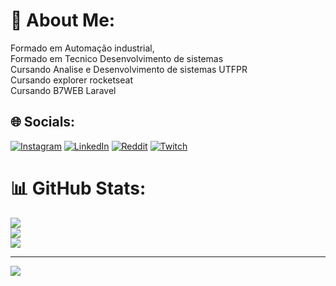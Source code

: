 # 💫 About Me:
Formado em Automação industrial,
<br>Formado em Tecnico Desenvolvimento de sistemas
<br>Cursando Analise e Desenvolvimento de sistemas UTFPR
<br>Cursando explorer rocketseat
<br>Cursando B7WEB Laravel
<br>


## 🌐 Socials:
[![Instagram](https://img.shields.io/badge/Instagram-%23E4405F.svg?logo=Instagram&logoColor=white)](https://instagram.com/willianphellip) [![LinkedIn](https://img.shields.io/badge/LinkedIn-%230077B5.svg?logo=linkedin&logoColor=white)](https://www.linkedin.com/in/willian-phellip-5003b0199/)
[![Reddit](https://img.shields.io/badge/Reddit-%23FF4500.svg?logo=Reddit&logoColor=white)](https://reddit.com/user/SheusV) [![Twitch](https://img.shields.io/badge/Twitch-%239146FF.svg?logo=Twitch&logoColor=white)](https://twitch.tv/Sheus) 
# 📊 GitHub Stats:
![](https://github-readme-stats.vercel.app/api?username=SheusV&theme=dark&hide_border=false&include_all_commits=false&count_private=false)<br/>
![](https://github-readme-streak-stats.herokuapp.com/?user=SheusV&theme=dark&hide_border=false)<br/>
![](https://github-readme-stats.vercel.app/api/top-langs/?username=SheusV&theme=dark&hide_border=false&include_all_commits=false&count_private=false&layout=compact)

---
[![](https://visitcount.itsvg.in/api?id=SheusV&icon=2&color=11)](https://visitcount.itsvg.in)
